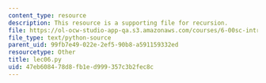 ```yaml
---
content_type: resource
description: This resource is a supporting file for recursion.
file: https://ol-ocw-studio-app-qa.s3.amazonaws.com/courses/6-00sc-introduction-to-computer-science-and-programming-spring-2011/47eb608478d8fb1ed999357c3b2fec8c_lec06.py
file_type: text/python-source
parent_uid: 99fb7e49-022e-2ef5-90b8-a591159332ed
resourcetype: Other
title: lec06.py
uid: 47eb6084-78d8-fb1e-d999-357c3b2fec8c
---
```

